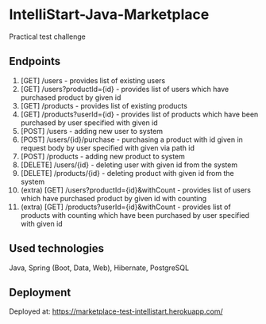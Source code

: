 # IntelliStart-Java-Marketplace
Practical test challenge

## Endpoints
<ol>
  <li>[GET] /users - provides list of existing users</li>
  <li>[GET] /users?productId={id} - provides list of users which have purchased product by given id</li>
  <li>[GET] /products - provides list of existing products</li>
  <li>[GET] /products?userId={id} - provides list of products which have been purchased by user specified with given id</li>
  <li>[POST] /users - adding new user to system</li>
  <li>[POST] /users/{id}/purchase - purchasing a product with id given in request body by user specified with given via path id</li>
  <li>[POST] /products - adding new product to system</li>
  <li>[DELETE] /users/{id} - deleting user with given id from the system</li>
  <li>[DELETE] /products/{id} - deleting product with given id from the system</li>
  
  <li>(extra) [GET] /users?productId={id}&withCount - provides list of users which have purchased product by given id with counting</li>
  <li>(extra) [GET] /products?userId={id}&withCount - provides list of products with counting which have been purchased by user specified with given id</li>
  
</ol>

## Used technologies
Java, Spring (Boot, Data, Web), Hibernate, PostgreSQL

## Deployment
Deployed at: https://marketplace-test-intellistart.herokuapp.com/
